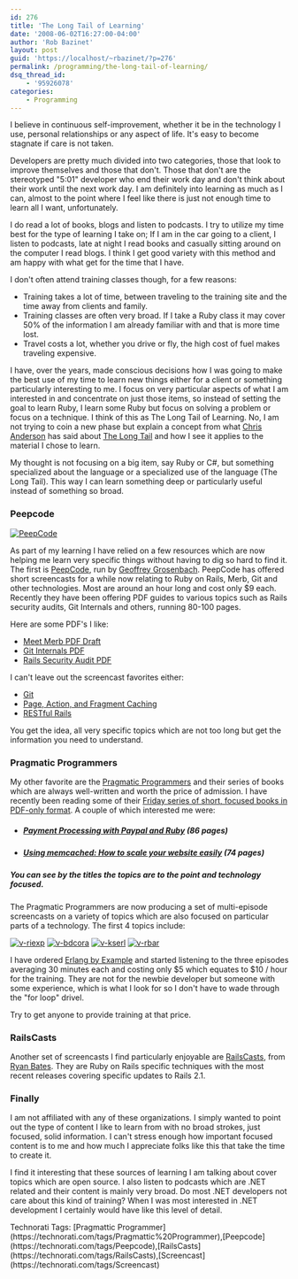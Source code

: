 ```yaml
---
id: 276
title: 'The Long Tail of Learning'
date: '2008-06-02T16:27:00-04:00'
author: 'Rob Bazinet'
layout: post
guid: 'https://localhost/~rbazinet/?p=276'
permalink: /programming/the-long-tail-of-learning/
dsq_thread_id:
    - '95926078'
categories:
    - Programming
---
```


I believe in continuous self-improvement, whether it be in the technology I use, personal relationships or any aspect of life. It's easy to become stagnate if care is not taken.

Developers are pretty much divided into two categories, those that look to improve themselves and those that don't. Those that don't are the stereotyped "5:01" developer who end their work day and don't think about their work until the next work day. I am definitely into learning as much as I can, almost to the point where I feel like there is just not enough time to learn all I want, unfortunately.

I do read a lot of books, blogs and listen to podcasts. I try to utilize my time best for the type of learning I take on; If I am in the car going to a client, I listen to podcasts, late at night I read books and casually sitting around on the computer I read blogs. I think I get good variety with this method and am happy with what get for the time that I have.

I don't often attend training classes though, for a few reasons:

- Training takes a lot of time, between traveling to the training site and the time away from clients and family.
- Training classes are often very broad. If I take a Ruby class it may cover 50% of the information I am already familiar with and that is more time lost.
- Travel costs a lot, whether you drive or fly, the high cost of fuel makes traveling expensive.

I have, over the years, made conscious decisions how I was going to make the best use of my time to learn new things either for a client or something particularly interesting to me. I focus on very particular aspects of what I am interested in and concentrate on just those items, so instead of setting the goal to learn Ruby, I learn some Ruby but focus on solving a problem or focus on a technique. I think of this as The Long Tail of Learning. No, I am not trying to coin a new phase but explain a concept from what [Chris Anderson](https://www.thelongtail.com/) has said about [The Long Tail](https://en.wikipedia.org/wiki/The_Long_Tail) and how I see it applies to the material I chose to learn.

My thought is not focusing on a big item, say Ruby or C#, but something specialized about the language or a specialized use of the language (The Long Tail). This way I can learn something deep or particularly useful instead of something so broad.

### Peepcode

[![PeepCode](https://www.accidentaltechnologist.com/files/media/image/WindowsLiveWriter/PragmaticScreencastsOutNow_147EF/PeepCode_3.jpg)](https://www.peepcode.com/)

As part of my learning I have relied on a few resources which are now helping me learn very specific things without having to dig so hard to find it. The first is [PeepCode](https://peepcode.com/), run by [Geoffrey Grosenbach](https://nubyonrails.com/). PeepCode has offered short screencasts for a while now relating to Ruby on Rails, Merb, Git and other technologies. Most are around an hour long and cost only $9 each. Recently they have been offering PDF guides to various topics such as Rails security audits, Git Internals and others, running 80-100 pages.

Here are some PDF's I like:

- [Meet Merb PDF Draft](https://peepcode.com/products/meet-merb-pdf-draft)
- [Git Internals PDF](https://peepcode.com/products/git-internals-pdf)
- [Rails Security Audit PDF](https://peepcode.com/products/rails-security-audit-pdf)

I can't leave out the screencast favorites either:

- [Git](https://peepcode.com/products/git)
- [Page, Action, and Fragment Caching](https://peepcode.com/products/page-action-and-fragment-caching)
- [RESTful Rails](https://peepcode.com/products/restful-rails)

You get the idea, all very specific topics which are not too long but get the information you need to understand.

### Pragmatic Programmers

My other favorite are the [Pragmatic Programmers](https://www.pragprog.com/) and their series of books which are always well-written and worth the price of admission. I have recently been reading some of their [Friday series of short, focused books in PDF-only format](https://www.pragprog.com/categories/friday). A couple of which interested me were:

- ##### [Payment Processing with Paypal and Ruby](https://www.pragprog.com/titles/jfpaypal/payment-processing-with-paypal-and-ruby) (86 pages)
- ##### [Using memcached: How to scale your website easily](https://www.pragprog.com/titles/memcd/using-memcached) (74 pages)

##### You can see by the titles the topics are to the point and technology focused.

The Pragmatic Programmers are now producing a set of multi-episode screencasts on a variety of topics which are also focused on particular parts of a technology. The first 4 topics include:

[![v-riexp](https://www.accidentaltechnologist.com/files/media/image/WindowsLiveWriter/PragmaticScreencastsOutNow_147EF/v-riexp_3.jpg)](https://www.pragprog.com/screencasts/v-riexp/building-a-dynamic-website-with-expressionengine) [![v-bdcora](https://www.accidentaltechnologist.com/files/media/image/WindowsLiveWriter/PragmaticScreencastsOutNow_147EF/v-bdcora_3.jpg)](https://www.pragprog.com/screencasts/v-bdcora/creating-a-compelling-user-interface-with-core-animation) [![v-kserl](https://www.accidentaltechnologist.com/files/media/image/WindowsLiveWriter/PragmaticScreencastsOutNow_147EF/v-kserl_3.jpg)](https://www.pragprog.com/screencasts/v-kserl/erlang-by-example) [![v-rbar](https://www.accidentaltechnologist.com/files/media/image/WindowsLiveWriter/PragmaticScreencastsOutNow_147EF/v-rbar_3.jpg)](https://www.pragprog.com/screencasts/v-rbar/everyday-active-record)

I have ordered [Erlang by Example](https://www.pragprog.com/screencasts/v-kserl/erlang-by-example) and started listening to the three episodes averaging 30 minutes each and costing only $5 which equates to $10 / hour for the training. They are not for the newbie developer but someone with some experience, which is what I look for so I don't have to wade through the "for loop" drivel.

Try to get anyone to provide training at that price.

### RailsCasts

Another set of screencasts I find particularly enjoyable are [RailsCasts](https://railscasts.com/), from [Ryan Bates](https://workingwithrails.com/person/6491-ryan-bates). They are Ruby on Rails specific techniques with the most recent releases covering specific updates to Rails 2.1.

### Finally

I am not affiliated with any of these organizations. I simply wanted to point out the type of content I like to learn from with no broad strokes, just focused, solid information. I can't stress enough how important focused content is to me and how much I appreciate folks like this that take the time to create it.

I find it interesting that these sources of learning I am talking about cover topics which are open source. I also listen to podcasts which are .NET related and their content is mainly very broad. Do most .NET developers not care about this kind of training? When I was most interested in .NET development I certainly would have like this level of detail.

<div class="wlWriterSmartContent" id="scid:0767317B-992E-4b12-91E0-4F059A8CECA8:24c2f41c-02d0-4884-b999-19777cdeec7b" style="padding-right: 0px; display: inline; padding-left: 0px; float: none; padding-bottom: 0px; margin: 0px; padding-top: 0px">Technorati Tags: [Pragmattic Programmer](https://technorati.com/tags/Pragmattic%20Programmer),[Peepcode](https://technorati.com/tags/Peepcode),[RailsCasts](https://technorati.com/tags/RailsCasts),[Screencast](https://technorati.com/tags/Screencast)</div>